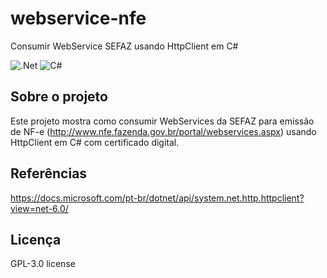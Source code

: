 # webservice-nfe
Consumir WebService SEFAZ usando HttpClient em C#

![.Net](https://img.shields.io/badge/.NET-5C2D91?style=for-the-badge&logo=.net&logoColor=white)
![C#](https://img.shields.io/badge/c%23-%23239120.svg?style=for-the-badge&logo=c-sharp&logoColor=white)

## Sobre o projeto
Este projeto mostra como consumir WebServices da SEFAZ para emissão de NF-e (http://www.nfe.fazenda.gov.br/portal/webservices.aspx) usando HttpClient em C# com certificado digital.

## Referências
https://docs.microsoft.com/pt-br/dotnet/api/system.net.http.httpclient?view=net-6.0/

## Licença
GPL-3.0 license
